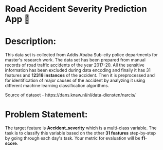 # Road Accident Severity Prediction App 🚧

# Description:
This data set is collected from Addis Ababa Sub-city police departments for master's research work.
The data set has been prepared from manual records of road traffic accidents of the year 2017-20.
All the sensitive information has been excluded during data encoding and finally it has 31 features
and **12316 instances** of the accident. Then it is preprocessed and for identification of major causes
of the accident by analyzing it using different machine learning classification algorithms.

Source of dataset - https://dans.knaw.nl/nl/data-diensten/narcis/


# Problem Statement:
The target feature is **Accident_severity** which is a multi-class variable. The task is to classify this
variable based on the other **31 features** step-by-step by going through each day's task. Your metric
for evaluation will be **f1-score**.